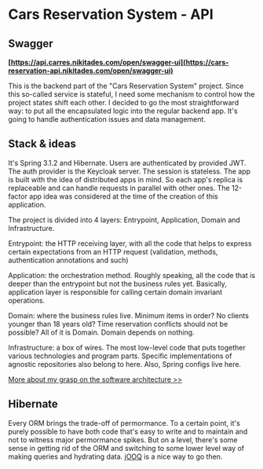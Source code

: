 # Cars Reservation System - API

## Swagger

**[https://api.carres.nikitades.com/open/swagger-ui](https://cars-reservation-api.nikitades.com/open/swagger-ui)**

This is the backend part of the "Cars Reservation System" project. Since this so-called service is stateful, I need some mechanism to control how the project states shift each other.
I decided to go the most straightforward way: to put all the encapsulated logic into the regular backend app. It's going to handle authentication issues and data management.

## Stack & ideas

It's Spring 3.1.2 and Hibernate. Users are authenticated by provided JWT. The auth provider is the Keycloak server. The session is stateless. The app is built with the idea of distributed apps in mind. So each app's replica is replaceable and can handle requests in parallel with other ones. The 12-factor app idea was considered at the time of the creation of this application.

The project is divided into 4 layers: Entrypoint, Application, Domain and Infrastructure.

Entrypoint: the HTTP receiving layer, with all the code that helps to express certain expectations from an HTTP request (validation, methods, authentication annotations and such)

Application: the orchestration method. Roughly speaking, all the code that is deeper than the entrypoint but not the business rules yet. Basically, application layer is responsible for calling certain domain invariant operations.

Domain: where the business rules live. Minimum items in order? No clients younger than 18 years old? Time reservation conflicts should not be possible? All of it is Domain. Domain depends on nothing.

Infrastructure: a box of wires. The most low-level code that puts together various technologies and program parts. Specific implementations of agnostic repositories also belong to here. Also, Spring configs live here.

[More about my grasp on the software architecture >>](../../../ARCHITECTURE.md)

## Hibernate

Every ORM brings the trade-off of permormance. To a certain point, it's purely possible to have both code that's easy to write and to maintain and not to witness major permormance spikes. But on a level, there's some sense in getting rid of the ORM and switching to some lower level way of making queries and hydrating data. [jOOQ](https://github.com/jOOQ) is a nice way to go then.